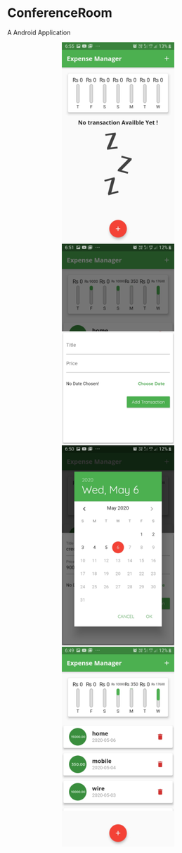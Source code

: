 # ConferenceRoom

A Android Application

<p align="center">
<img src="https://github.com/vilas639/expensemanager/blob/master/Screenshot_20200506-185548.jpg?raw=true" width="256" height="455">

<img src="https://github.com/vilas639/expensemanager/blob/master/Screenshot_20200506-185136.jpg?raw=true" width="256" height="455">
<img src="https://github.com/vilas639/expensemanager/blob/master/Screenshot_20200506-185007.jpg?raw=true" width="256" height="455">
<img src="https://github.com/vilas639/expensemanager/blob/master/Screenshot_20200506-184950.jpg?raw=true" width="256" height="455">
</p>
